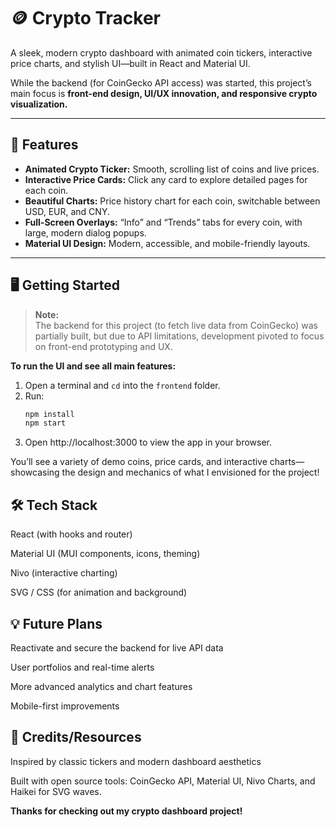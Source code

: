 # 🪙 Crypto Tracker

A sleek, modern crypto dashboard with animated coin tickers, interactive price charts, and stylish UI—built in React and Material UI.

While the backend (for CoinGecko API access) was started, this project’s main focus is **front-end design, UI/UX innovation, and responsive crypto visualization.**

---

## 🚀 Features

- **Animated Crypto Ticker:** Smooth, scrolling list of coins and live prices.
- **Interactive Price Cards:** Click any card to explore detailed pages for each coin.
- **Beautiful Charts:** Price history chart for each coin, switchable between USD, EUR, and CNY.
- **Full-Screen Overlays:** “Info” and “Trends” tabs for every coin, with large, modern dialog popups.
- **Material UI Design:** Modern, accessible, and mobile-friendly layouts.
---

## 🖥️ Getting Started

> **Note:**  
> The backend for this project (to fetch live data from CoinGecko) was partially built, but due to API limitations, development pivoted to focus on front-end prototyping and UX.

**To run the UI and see all main features:**

1. Open a terminal and `cd` into the `frontend` folder.
2. Run:
   ```bash
   npm install
   npm start
3. Open  http://localhost:3000 to view the app in your browser.

You’ll see a variety of demo coins, price cards, and interactive charts—showcasing the design and mechanics of what I envisioned for the project!

## 🛠️ Tech Stack
React (with hooks and router)

Material UI (MUI components, icons, theming)

Nivo (interactive charting)

SVG / CSS (for animation and background)

## 💡 Future Plans
Reactivate and secure the backend for live API data

User portfolios and real-time alerts

More advanced analytics and chart features

Mobile-first improvements

## 🙌 Credits/Resources 
Inspired by classic tickers and modern dashboard aesthetics

Built with open source tools: CoinGecko API, Material UI, Nivo Charts, and Haikei for SVG waves.

**Thanks for checking out my crypto dashboard project!**

